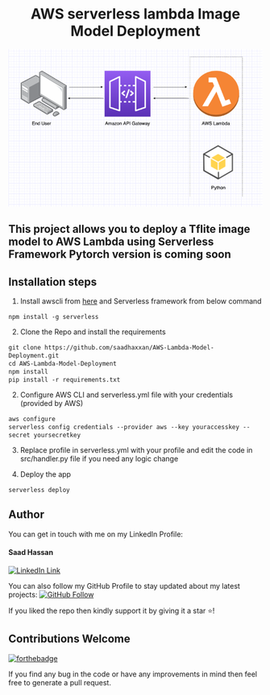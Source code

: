 <div align="center">
<h1>AWS serverless lambda Image Model Deployment</h1>
   <div align="center">
    <img src="architecture.png" width='700'/>
  </div>
</div>


<h2>This project allows you to deploy a Tflite image model to AWS Lambda using Serverless Framework Pytorch version is coming soon</h2>

## Installation steps

1. Install awscli from [here](https://docs.aws.amazon.com/cli/latest/userguide/getting-started-install.html) and Serverless framework from below command
```
npm install -g serverless
```

2. Clone the Repo and install the requirements

```
git clone https://github.com/saadhaxxan/AWS-Lambda-Model-Deployment.git
cd AWS-Lambda-Model-Deployment
npm install
pip install -r requirements.txt
```
2. Configure AWS CLI and serverless.yml file with your credentials (provided by AWS)
```
aws configure
serverless config credentials --provider aws --key youraccesskey --secret yoursecretkey
```
3. Replace profile in serverless.yml with your profile and edit the code in src/handler.py file if you need any logic change

4. Deploy the app 
```
serverless deploy
```

## Author
You can get in touch with me on my LinkedIn Profile:

#### Saad Hassan
[![LinkedIn Link](https://img.shields.io/badge/Connect-saadhaxxan-blue.svg?logo=linkedin&longCache=true&style=social&label=Connect
)](https://www.linkedin.com/in/saadhaxxan)

You can also follow my GitHub Profile to stay updated about my latest projects: [![GitHub Follow](https://img.shields.io/badge/Connect-saadhaxxan-blue.svg?logo=Github&longCache=true&style=social&label=Follow)](https://github.com/saadhaxxan)

If you liked the repo then kindly support it by giving it a star ⭐!

## Contributions Welcome
[![forthebadge](https://forthebadge.com/images/badges/built-with-love.svg)](#)

If you find any bug in the code or have any improvements in mind then feel free to generate a pull request.
